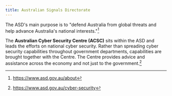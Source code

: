 ```yaml
---
title: Australian Signals Directorate
---
```

The ASD's main purpose is to "defend Australia from global threats and help advance Australia's national interests."[^1]

The **Australian Cyber Security Centre (ACSC)** sits within the ASD and leads the efforts on national cyber security. Rather than spreading cyber security capabilities throughout government departments, capabilities are brought together with the Centre. The Centre provides advice and assistance across the economy and not just to the government.[^2]

[^1]: https://www.asd.gov.au/about
[^2]: https://www.asd.gov.au/cyber-security